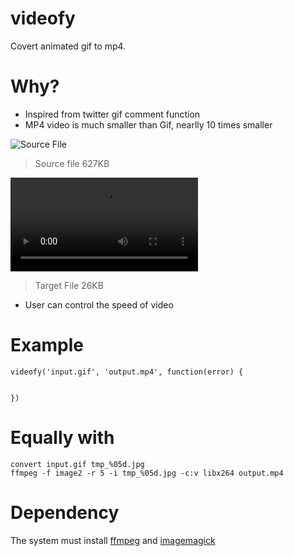 videofy
=======

Covert animated gif to mp4.


Why?
====
* Inspired from twitter gif comment function
* MP4 video is much smaller than Gif, nearlly 10 times smaller

![Source File](https://github.com/zjhiphop/videofy/raw/master/tmp/test.gif)
> Source file 627KB

<video src="https://github.com/zjhiphop/videofy/raw/master/tmp/test.gif" controls autoplay><a href="https://github.com/zjhiphop/videofy/raw/master/tmp/test.gif">Source Video</a></video> 
> Target File 26KB

* User can control the speed of video

Example
=======

```
videofy('input.gif', 'output.mp4', function(error) {
	

})
```

Equally with
============
```
convert input.gif tmp_%05d.jpg
ffmpeg -f image2 -r 5 -i tmp_%05d.jpg -c:v libx264 output.mp4
```


Dependency
==========
The system must install [ffmpeg](https://www.ffmpeg.org/) and [imagemagick](http://www.imagemagick.org/)
